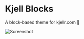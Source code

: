 # Kjell Blocks

A block-based theme for kjellr.com 🙂

![Screenshot](https://cldup.com/RIb697lh3Y.gif)